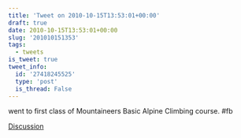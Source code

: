 ```yaml
---
title: 'Tweet on 2010-10-15T13:53:01+00:00'
draft: true
date: 2010-10-15T13:53:01+00:00
slug: '201010151353'
tags:
  - tweets
is_tweet: true
tweet_info:
  id: '27418245525'
  type: 'post'
  is_thread: False
---
```




went to first class of Mountaineers Basic Alpine Climbing course. #fb

[Discussion](https://x.com/sytelus/status/27418245525)
